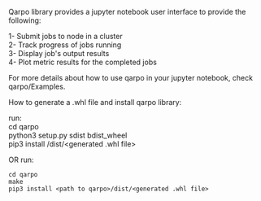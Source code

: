 Qarpo library provides a jupyter notebook user interface to provide the following:


1- Submit jobs to node in a cluster  
2- Track progress of jobs running  
3- Display job's output results  
4- Plot metric results for the completed jobs  

For more details about how to use qarpo in your jupyter notebook, check qarpo/Examples.  

How to generate a .whl file and install qarpo library:  


run:  
    cd qarpo    
    python3 setup.py sdist bdist_wheel    
    pip3 install <path to qarpo>/dist/<generated .whl file>    


OR
run:  

    cd qarpo  
    make  
    pip3 install <path to qarpo>/dist/<generated .whl file>  

